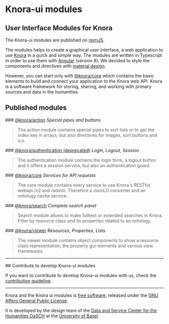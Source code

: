 # Knora-ui modules

## User Interface Modules for Knora

The Knora-ui modules are published on [npmJS](https://www.npmjs.com/~knora).

The modules helps to create a graphical user interface, a web application to use [Knora](https://www.knora.org) in a quick and simple way. The modules are written in Typescript in order to use them with [Angular](https://angular.io) (version 8). We decided to style the components and directives with [material design](https://material.angular.io).

However, you can start only with [@knora/core](/developers/knora-ui/documentation/core/index-core) which contains the basic elements to build and connect your application to the Knora web API. Knora is a software framework for storing, sharing, and working with primary sources and data in the humanities.

## Published modules

### [@knora/action](/developers/knora-ui/documentation/action/index-action)
*Special pipes and buttons*
> The action module contains special pipes to sort lists or to get the index key in arrays, but also directives for images, sort buttons and s.o.

### [@knora/authentication (deprecated)](/developers/knora-ui/documentation/index-authentication)
*Login, Logout, Session*
> The authentication module contains the login form, a logout button and it offers a session service, but also an authentication guard.

### [@knora/core](/developers/knora-ui/documentation/core/index-core)
*Services for API requests*
> The core module contains every service to use Knora\'s RESTful webapi /v2 and /admin. Therefore a JsonLD converter and an ontology cache service.

### [@knora/search](/developers/knora-ui/documentation/search/index-search)
*Complete search panel*
> Search module allows to make fulltext or extended searches in Knora. Filter by resource class and its properties related to an ontology.

### [@knora/viewer](/developers/knora-ui/documentation/viewer/index-viewer)
*Resources, Properties, Lists*
> The viewer module contains object components to show a resource class representation, the property gui-elements and various view frameworks.

* * *

## Contribute to develop Knora-ui modules

If you want to contribute to develop Knora-ui modules with us, check the [contribution guideline](/developers/contribution/index).

***

Knora and the Knora ui modules is [free software](http://www.gnu.org/philosophy/free-sw.en.html), released under the [GNU Affero General Public License](http://www.gnu.org/licenses/agpl-3.0.en.html).

It is developed by the design team of the [Data and Service Center for the Humanities DaSCH](http://dasch.swiss) at the [University of Basel](http://unibas.ch).
